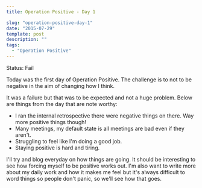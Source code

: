 ```yaml
---
title: Operation Positive - Day 1

slug: "operation-positive-day-1"
date: "2015-07-29"
template: post
description: ""
tags:
  - "Operation Positive"
---
```

Status: Fail

Today was the first day of Operation Positive. The challenge is to not to be negative in the aim of changing how I think.

It was a failure but that was to be expected and not a huge problem. Below are things from the day that are note worthy:

- I ran the internal retrospective there were negative things on there. Way more positive things though!
- Many meetings, my default state is all meetings are bad even if they aren't.
- Struggling to feel like I'm doing a good job.
- Staying positive is hard and tiring.

I'll try and blog everyday on how things are going. It should be interesting to see how forcing myself to be positive works out. I'm also want to write more about my daily work and how it makes me feel but it's always difficult to word things so people don't panic, so we'll see how that goes.

